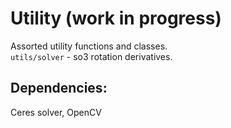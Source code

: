 # Utility (work in progress)
Assorted utility functions and classes.  
`utils/solver` - so3 rotation derivatives. 
## Dependencies:
Ceres solver, OpenCV

